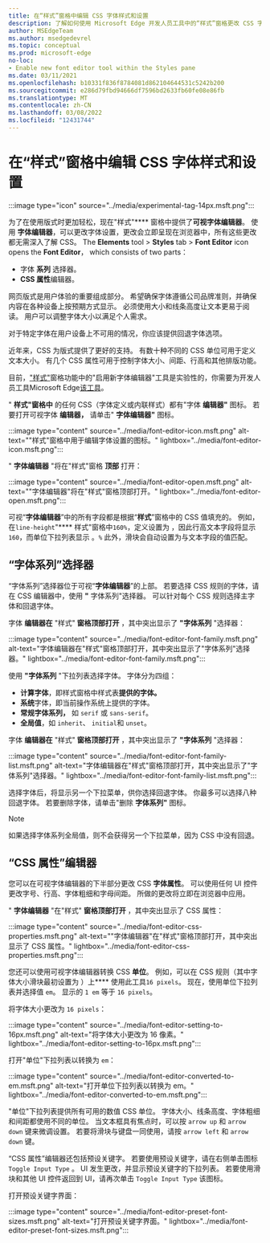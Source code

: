 ```yaml
---
title: 在“样式”窗格中编辑 CSS 字体样式和设置
description: 了解如何使用 Microsoft Edge 开发人员工具中的“样式”窗格更改 CSS 字体样式和设置。
author: MSEdgeTeam
ms.author: msedgedevrel
ms.topic: conceptual
ms.prod: microsoft-edge
no-loc:
- Enable new font editor tool within the Styles pane
ms.date: 03/11/2021
ms.openlocfilehash: b10331f836f8784081d862104644531c5242b200
ms.sourcegitcommit: e286d79fbd94666df7596bd2633fb60fe08e86fb
ms.translationtype: MT
ms.contentlocale: zh-CN
ms.lasthandoff: 03/08/2022
ms.locfileid: "12431744"
---
```

# <a name="edit-css-font-styles-and-settings-in-the-styles-pane"></a>在“样式”窗格中编辑 CSS 字体样式和设置

:::image type="icon" source="../media/experimental-tag-14px.msft.png":::

为了在使用版式时更加轻松，现在"样式"**** 窗格中提供了**可视字体编辑器**。  使用 **字体编辑器**，可以更改字体设置，更改会立即呈现在浏览器中，所有这些更改都无需深入了解 CSS。  The **Elements** tool > **Styles** tab > **Font Editor** icon opens the **Font Editor**， which consists of two parts：

*  字体 **系列** 选择器。
*  **CSS 属性**编辑器。

网页版式是用户体验的重要组成部分。  希望确保字体遵循公司品牌准则，并确保内容在各种设备上按预期方式显示。  必须使用大小和线条高度让文本更易于阅读。  用户可以调整字体大小以满足个人需求。

对于特定字体在用户设备上不可用的情况，你应该提供回退字体选项。

近年来，CSS 为版式提供了更好的支持。  有数十种不同的 CSS 单位可用于定义文本大小。  有几个 CSS 属性可用于控制字体大小、间距、行高和其他排版功能。

目前，["样式"](../experimental-features/index.md#enable-the-font-editor-tool-within-the-styles-pane)窗格功能中的"启用新字体编辑器"工具是实验性的，你需要为开发人员工具Microsoft Edge[该工具](../experimental-features/index.md#turning-an-experiment-on-or-off)。

" **样式"窗格中** 的任何 CSS（字体定义或内联样式）都有"字体 **编辑器"** 图标。  若要打开可视字体 **编辑器，** 请单击" **字体编辑器"** 图标。

:::image type="content" source="../media/font-editor-icon.msft.png" alt-text="&quot;样式&quot;窗格中用于编辑字体设置的图标。" lightbox="../media/font-editor-icon.msft.png":::

" **字体编辑器** "将在"样式"窗格 **顶部** 打开：

:::image type="content" source="../media/font-editor-open.msft.png" alt-text="&quot;字体编辑器&quot;将在&quot;样式&quot;窗格顶部打开。" lightbox="../media/font-editor-open.msft.png":::

可视“**字体编辑器**”中的所有字段都是根据“**样式**”窗格中的 CSS 值填充的。  例如，在`line-height`"**** 样式"窗格中`160%`，定义设置为 ，因此行高文本字段将显示 `160`，而单位下拉列表显示 。`%`  此外，滑块会自动设置为与文本字段的值匹配。


<!-- ====================================================================== -->
## <a name="the-font-family-selector"></a>“字体系列”选择器

“字体系列”选择器位于可视“**字体编辑器**”的上部。  若要选择 CSS 规则的字体，请在 CSS 编辑器中，使用 **"** 字体系列"选择器。  可以针对每个 CSS 规则选择主字体和回退字体。

字体 **编辑器在** "样式" **窗格顶部打开** ，其中突出显示了 **"字体系列** "选择器：

:::image type="content" source="../media/font-editor-font-family.msft.png" alt-text="字体编辑器在&quot;样式&quot;窗格顶部打开，其中突出显示了&quot;字体系列&quot;选择器。" lightbox="../media/font-editor-font-family.msft.png":::

使用 **"字体系列** "下拉列表选择字体。  字体分为四组：

*  **计算字体**，即样式窗格中样式表**提供的字体。**
*  **系统**字体，即当前操作系统上提供的字体。
*  **常规字体系列，** 如 `serif` 或 `sans-serif`。
*  **全局值**，如 `inherit`、 `initial`和 `unset`。

字体 **编辑器在** "样式" **窗格顶部打开** ，其中突出显示了 **"字体系列** "选择器：

:::image type="content" source="../media/font-editor-font-family-list.msft.png" alt-text="字体编辑器在&quot;样式&quot;窗格顶部打开，其中突出显示了&quot;字体系列&quot;选择器。" lightbox="../media/font-editor-font-family-list.msft.png":::

选择字体后，将显示另一个下拉菜单，供你选择回退字体。  你最多可以选择八种回退字体。  若要删除字体，请单击"删除 **字体系列"** 图标。

<!--:::image type="content" source="../media/font-editor-defining-fonts.msft.png" alt-text="The font editor with a defined list of fonts and fallback fonts." lightbox="../media/font-editor-defining-fonts.msft.png":::-->

> [!NOTE]
> 如果选择字体系列全局值，则不会获得另一个下拉菜单，因为 CSS 中没有回退。


<!-- ====================================================================== -->
## <a name="the-css-properties-editor"></a>“CSS 属性”编辑器

您可以在可视字体编辑器的下半部分更改 CSS **字体属性**。  可以使用任何 UI 控件更改字号、行高、字体粗细和字母间距。  所做的更改将立即在浏览器中应用。

" **字体编辑器** "在"样式" **窗格顶部打开** ，其中突出显示了 CSS 属性：

:::image type="content" source="../media/font-editor-css-properties.msft.png" alt-text="&quot;字体编辑器&quot;在&quot;样式&quot;窗格顶部打开，其中突出显示了 CSS 属性。" lightbox="../media/font-editor-css-properties.msft.png":::

您还可以使用可视字体编辑器转换 CSS **单位**。  例如，可以在 CSS 规则（其中字体大小滑块最初设置为 ）上**** 使用此工具`16 pixels`。  现在，使用单位下拉列表并选择值 `em`。  显示的 `1 em` 等于 `16 pixels`。

将字体大小更改为 `16 pixels`：

:::image type="content" source="../media/font-editor-setting-to-16px.msft.png" alt-text="将字体大小更改为 16 像素。" lightbox="../media/font-editor-setting-to-16px.msft.png":::

打开"单位"下拉列表以转换为 `em`：

:::image type="content" source="../media/font-editor-converted-to-em.msft.png" alt-text="打开单位下拉列表以转换为 em。" lightbox="../media/font-editor-converted-to-em.msft.png":::

"单位"下拉列表提供所有可用的数值 CSS 单位。  字体大小、线条高度、字体粗细和间距都使用不同的单位。  当文本框具有焦点时，可以按 `arrow up` 和 `arrow down` 键来微调设置。  若要将滑块与键盘一同使用，请按 `arrow left` 和 `arrow down` 键。

“CSS 属性”编辑器还包括预设关键字。  若要使用预设关键字，请在右侧单击图标 `Toggle Input Type` 。  UI 发生更改，并显示预设关键字的下拉列表。  若要使用滑块和其他 UI 控件返回到 UI，请再次单击 `Toggle Input Type` 该图标。

打开预设关键字界面：

:::image type="content" source="../media/font-editor-preset-font-sizes.msft.png" alt-text="打开预设关键字界面。" lightbox="../media/font-editor-preset-font-sizes.msft.png":::
